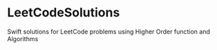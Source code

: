 # LeetCodeSolutions
Swift solutions for LeetCode problems using Higher Order function and Algorithms 
